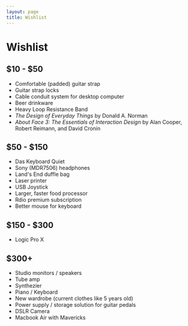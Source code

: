 ```yaml
---
layout: page
title: Wishlist
---
```


# Wishlist

## $10 - $50

+ Comfortable (padded) guitar strap
+ Guitar strap locks
+ Cable conduit system for desktop computer
+ Beer drinkware
+ Heavy Loop Resistance Band
+ *The Design of Everyday Things* by Donald A. Norman
+ *About Face 3: The Essentials of Interaction Design* by Alan Cooper, Robert Reimann, and David Cronin

## $50 - $150

+ Das Keyboard Quiet
+ Sony (MDR7506) headphones
+ Land's End duffle bag
+ Laser printer
+ USB Joystick
+ Larger, faster food processor
+ Rdio premium subscription
+ Better mouse for keyboard

## $150 - $300

+ Logic Pro X

## $300+

+ Studio monitors / speakers
+ Tube amp
+ Synthezier
+ Piano / Keyboard
+ New wardrobe (current clothes like 5 years old)
+ Power supply / storage solution for guitar pedals
+ DSLR Camera
+ Macbook Air with Mavericks
